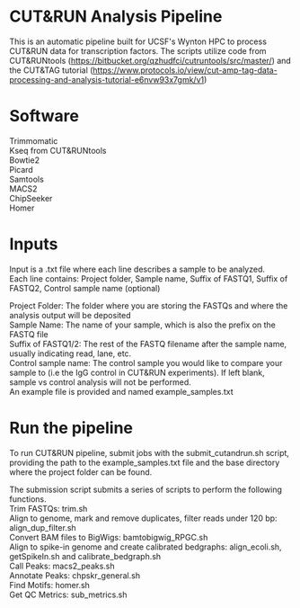 # CUT&RUN Analysis Pipeline
This is an automatic pipeline built for UCSF's Wynton HPC to process CUT&RUN data for transcription factors.
The scripts utilize code from CUT&RUNtools (https://bitbucket.org/qzhudfci/cutruntools/src/master/) and the CUT&TAG tutorial (https://www.protocols.io/view/cut-amp-tag-data-processing-and-analysis-tutorial-e6nvw93x7gmk/v1)

# Software
Trimmomatic\
Kseq from CUT&RUNtools\
Bowtie2\
Picard\
Samtools\
MACS2\
ChipSeeker\
Homer

# Inputs
Input is a .txt file where each line describes a sample to be analyzed. \
Each line contains: Project folder, Sample name, Suffix of FASTQ1, Suffix of FASTQ2, Control sample name (optional)

Project Folder: The folder where you are storing the FASTQs and where the analysis output will be deposited\
Sample Name: The name of your sample, which is also the prefix on the FASTQ file\
Suffix of FASTQ1/2: The rest of the FASTQ filename after the sample name, usually indicating read, lane, etc.\
Control sample name: The control sample you would like to compare your sample to (i.e the IgG control in CUT&RUN experiments). If left blank, sample vs control analysis will not be performed.\
An example file is provided and named example_samples.txt

# Run the pipeline
To run CUT&RUN pipeline, submit jobs with the submit_cutandrun.sh script, providing the path to the example_samples.txt file and the base directory where the project folder can be found.

The submission script submits a series of scripts to perform the following functions.\
Trim FASTQs: trim.sh\
Align to genome, mark and remove duplicates, filter reads under 120 bp: align_dup_filter.sh\
Convert BAM files to BigWigs: bamtobigwig_RPGC.sh\
Align to spike-in genome and create calibrated bedgraphs: align_ecoli.sh, getSpikeIn.sh and calibrate_bedgraph.sh\
Call Peaks: macs2_peaks.sh\
Annotate Peaks: chpskr_general.sh\
Find Motifs: homer.sh\
Get QC Metrics: sub_metrics.sh
